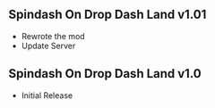 ## Spindash On Drop Dash Land v1.01
- Rewrote the mod
- Update Server

## Spindash On Drop Dash Land v1.0
- Initial Release